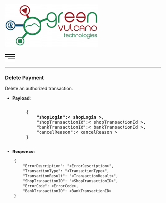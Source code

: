 [![gv-logo](img/logo.png)](http://www.greenvulcanotechnologies.com)

[<img src="img/index.png" width="32">](index.md)

----
### Delete Payment
Delete an authorized transaction.

- **Payload**:
<pre>

        {
           <b> "shopLogin":< shopLogin >,</b>
            "shopTransactionId":< shopTransactionId >,
            "bankTransactionId":< bankTransactionId >,</b>
            "cancelReason":< cancelReason >
        }

</pre>
- **Response**:

```
    {
        "ErrorDescription": "<ErrorDescription>",
        "TransactionType": "<TransactionType>",
        "TransactionResult": "<TransactionResult>",
        "ShopTransactionID": "<ShopTransactionID>",
        "ErrorCode": <ErrorCode>,
        "BankTransactionID": <BankTransactionID>
    }
```
